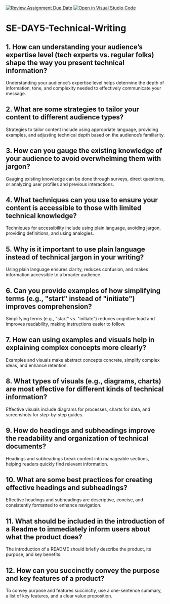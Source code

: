 [![Review Assignment Due Date](https://classroom.github.com/assets/deadline-readme-button-22041afd0340ce965d47ae6ef1cefeee28c7c493a6346c4f15d667ab976d596c.svg)](https://classroom.github.com/a/zsAR-pyY)
[![Open in Visual Studio Code](https://classroom.github.com/assets/open-in-vscode-2e0aaae1b6195c2367325f4f02e2d04e9abb55f0b24a779b69b11b9e10269abc.svg)](https://classroom.github.com/online_ide?assignment_repo_id=18959176&assignment_repo_type=AssignmentRepo)
# SE-DAY5-Technical-Writing
## 1. How can understanding your audience’s expertise level (tech experts vs. regular folks) shape the way you present technical information?

Understanding your audience’s expertise level helps determine the depth of information, tone, and complexity needed to effectively communicate your message.

## 2. What are some strategies to tailor your content to different audience types?

Strategies to tailor content include using appropriate language, providing examples, and adjusting technical depth based on the audience’s familiarity.

## 3. How can you gauge the existing knowledge of your audience to avoid overwhelming them with jargon?

Gauging existing knowledge can be done through surveys, direct questions, or analyzing user profiles and previous interactions.

## 4. What techniques can you use to ensure your content is accessible to those with limited technical knowledge?

Techniques for accessibility include using plain language, avoiding jargon, providing definitions, and using analogies.

## 5. Why is it important to use plain language instead of technical jargon in your writing?

Using plain language ensures clarity, reduces confusion, and makes information accessible to a broader audience.

## 6. Can you provide examples of how simplifying terms (e.g., "start" instead of "initiate") improves comprehension?

Simplifying terms (e.g., "start" vs. "initiate") reduces cognitive load and improves readability, making instructions easier to follow.

## 7. How can using examples and visuals help in explaining complex concepts more clearly?

Examples and visuals make abstract concepts concrete, simplify complex ideas, and enhance retention.

## 8. What types of visuals (e.g., diagrams, charts) are most effective for different kinds of technical information?

Effective visuals include diagrams for processes, charts for data, and screenshots for step-by-step guides.

## 9. How do headings and subheadings improve the readability and organization of technical documents?

Headings and subheadings break content into manageable sections, helping readers quickly find relevant information.

## 10. What are some best practices for creating effective headings and subheadings?

Effective headings and subheadings are descriptive, concise, and consistently formatted to enhance navigation.

## 11. What should be included in the introduction of a Readme to immediately inform users about what the product does?

The introduction of a README should briefly describe the product, its purpose, and key benefits.

## 12. How can you succinctly convey the purpose and key features of a product?

To convey purpose and features succinctly, use a one-sentence summary, a list of key features, and a clear value proposition.
